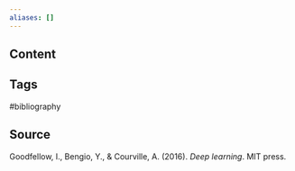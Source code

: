 ```yaml
---
aliases: []
---
```

## Content

## Tags
#bibliography 

## Source
Goodfellow, I., Bengio, Y., & Courville, A. (2016). _Deep learning_. MIT press.


